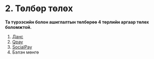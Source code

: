 # 2. Төлбөр төлөх



**Та түрээсийн болон ашиглалтын төлбөрөө 4 төрлийн аргаар төлөх боломжтой.**

1. [Данс](2.1.-t-lb-r-t-l-kh-dansaar.md)
2. [Qpay](2.2.-t-lb-r-t-l-kh-qpay-ashiglan.md)
3. [SocialPay](2.3.-t-lb-r-t-l-kh-socialpay-ashiglan.md)
4. Бэлэн мөнгө
